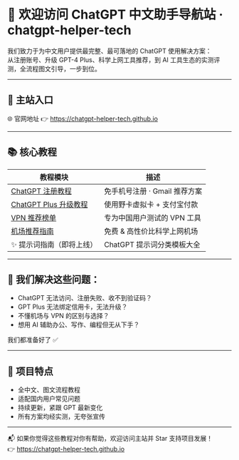 # 👋 欢迎访问 ChatGPT 中文助手导航站 · chatgpt-helper-tech

我们致力于为中文用户提供最完整、最可落地的 ChatGPT 使用解决方案：  
从注册账号、升级 GPT-4 Plus、科学上网工具推荐，到 AI 工具生态的实测评测，全流程图文引导，一步到位。

---

## 🔗 主站入口

🌐 官网地址 👉 https://chatgpt-helper-tech.github.io

---

## 📚 核心教程

| 教程模块 | 描述 |
|----------|------|
| [ChatGPT 注册教程](https://chatgpt-helper-tech.github.io/chatgpt-register-guide/) | 免手机号注册 · Gmail 推荐方案 |
| [ChatGPT Plus 升级教程](https://chatgpt-helper-tech.github.io/chatgpt-plus-guide/) | 使用野卡虚拟卡 + 支付宝付款 |
| [VPN 推荐榜单](https://chatgpt-helper-tech.github.io/network-access/) | 专为中国用户测试的 VPN 工具 |
| [机场推荐指南](https://chatgpt-helper-tech.github.io/airport-access/) | 免费 & 高性价比科学上网机场 |
| ✨ 提示词指南（即将上线） | ChatGPT 提示词分类模板大全 |

---

## 🧠 我们解决这些问题：

- ChatGPT 无法访问、注册失败、收不到验证码？
- GPT Plus 无法绑定信用卡，无法升级？
- 不懂机场与 VPN 的区别与选择？
- 想用 AI 辅助办公、写作、编程但无从下手？

我们都准备好了 ✅

---

## 💼 项目特点

- 全中文、图文流程教程
- 适配国内用户常见问题
- 持续更新，紧跟 GPT 最新变化
- 所有方案均经实测，无夸张宣传

---

📬 如果你觉得这些教程对你有帮助，欢迎访问主站并 Star 支持项目发展！  
👉 https://chatgpt-helper-tech.github.io
